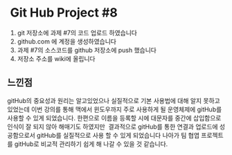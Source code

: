 #  Git Hub Project #8

1. git 저장소에 과제 #7의 코드 업로드 하였습니다
2. github.com 에 계정을 생성하였습니다
3. 과제 #7의 소스코드를 github 저장소에 push 했습니다
4. 저장소 주소를 wiki에 올립니다

## 느낀점 
gitHub의 중요성과 원리는 알고있었으나 실질적으로 기본 사용법에 대해 알지 못하고 있었는데 
이번 강의를 통해 맥에서 윈도우까지 주로 사용하게 될 운영체제에 gitHub를 사용할 수 있게 되었습니다.
한편으로 이름을 등록할 시에 대문자를 중간에 삽입함으로 인식이 잘 되지 않아 해매기도 하였지만 
결과적으로 gitHub를 통한 연결과 업로드에 성공함으로서 gitHub를 실질적으로 사용 할 수 있게 되었습니다
나아가 팀 협엽 프로젝트를 gitHub로 비교적 관리하기 쉽게 해 나갈 수 있을 것 같습니다.
